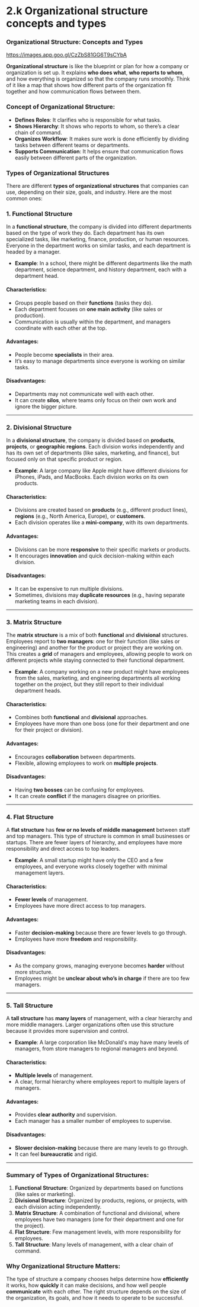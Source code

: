# 2.k Organizational structure concepts and types
### Organizational Structure: Concepts and Types
https://images.app.goo.gl/CzZbS81GG6T9sCYbA

**Organizational structure** is like the blueprint or plan for how a company or organization is set up. It explains **who does what**, **who reports to whom**, and how everything is organized so that the company runs smoothly. Think of it like a map that shows how different parts of the organization fit together and how communication flows between them.

### Concept of Organizational Structure:
- **Defines Roles**: It clarifies who is responsible for what tasks.
- **Shows Hierarchy**: It shows who reports to whom, so there’s a clear chain of command.
- **Organizes Workflow**: It makes sure work is done efficiently by dividing tasks between different teams or departments.
- **Supports Communication**: It helps ensure that communication flows easily between different parts of the organization.

### Types of Organizational Structures

There are different **types of organizational structures** that companies can use, depending on their size, goals, and industry. Here are the most common ones:

### 1. **Functional Structure**
In a **functional structure**, the company is divided into different departments based on the type of work they do. Each department has its own specialized tasks, like marketing, finance, production, or human resources. Everyone in the department works on similar tasks, and each department is headed by a manager.

- **Example**: In a school, there might be different departments like the math department, science department, and history department, each with a department head.

#### Characteristics:
- Groups people based on their **functions** (tasks they do).
- Each department focuses on **one main activity** (like sales or production).
- Communication is usually within the department, and managers coordinate with each other at the top.

#### Advantages:
- People become **specialists** in their area.
- It’s easy to manage departments since everyone is working on similar tasks.

#### Disadvantages:
- Departments may not communicate well with each other.
- It can create **silos**, where teams only focus on their own work and ignore the bigger picture.

---

### 2. **Divisional Structure**
In a **divisional structure**, the company is divided based on **products**, **projects**, or **geographic regions**. Each division works independently and has its own set of departments (like sales, marketing, and finance), but focused only on that specific product or region.

- **Example**: A large company like Apple might have different divisions for iPhones, iPads, and MacBooks. Each division works on its own products.

#### Characteristics:
- Divisions are created based on **products** (e.g., different product lines), **regions** (e.g., North America, Europe), or **customers**.
- Each division operates like a **mini-company**, with its own departments.

#### Advantages:
- Divisions can be more **responsive** to their specific markets or products.
- It encourages **innovation** and quick decision-making within each division.

#### Disadvantages:
- It can be expensive to run multiple divisions.
- Sometimes, divisions may **duplicate resources** (e.g., having separate marketing teams in each division).

---

### 3. **Matrix Structure**
The **matrix structure** is a mix of both **functional** and **divisional** structures. Employees report to **two managers**: one for their function (like sales or engineering) and another for the product or project they are working on. This creates a **grid** of managers and employees, allowing people to work on different projects while staying connected to their functional department.

- **Example**: A company working on a new product might have employees from the sales, marketing, and engineering departments all working together on the project, but they still report to their individual department heads.

#### Characteristics:
- Combines both **functional** and **divisional** approaches.
- Employees have more than one boss (one for their department and one for their project or division).

#### Advantages:
- Encourages **collaboration** between departments.
- Flexible, allowing employees to work on **multiple projects**.

#### Disadvantages:
- Having **two bosses** can be confusing for employees.
- It can create **conflict** if the managers disagree on priorities.

---

### 4. **Flat Structure**
A **flat structure** has **few or no levels of middle management** between staff and top managers. This type of structure is common in small businesses or startups. There are fewer layers of hierarchy, and employees have more responsibility and direct access to top leaders.

- **Example**: A small startup might have only the CEO and a few employees, and everyone works closely together with minimal management layers.

#### Characteristics:
- **Fewer levels** of management.
- Employees have more direct access to top managers.

#### Advantages:
- Faster **decision-making** because there are fewer levels to go through.
- Employees have more **freedom** and responsibility.

#### Disadvantages:
- As the company grows, managing everyone becomes **harder** without more structure.
- Employees might be **unclear about who’s in charge** if there are too few managers.

---

### 5. **Tall Structure**
A **tall structure** has **many layers** of management, with a clear hierarchy and more middle managers. Larger organizations often use this structure because it provides more supervision and control.

- **Example**: A large corporation like McDonald's may have many levels of managers, from store managers to regional managers and beyond.

#### Characteristics:
- **Multiple levels** of management.
- A clear, formal hierarchy where employees report to multiple layers of managers.

#### Advantages:
- Provides **clear authority** and supervision.
- Each manager has a smaller number of employees to supervise.

#### Disadvantages:
- **Slower decision-making** because there are many levels to go through.
- It can feel **bureaucratic** and rigid.

---

### Summary of Types of Organizational Structures:
1. **Functional Structure**: Organized by departments based on functions (like sales or marketing).
2. **Divisional Structure**: Organized by products, regions, or projects, with each division acting independently.
3. **Matrix Structure**: A combination of functional and divisional, where employees have two managers (one for their department and one for the project).
4. **Flat Structure**: Few management levels, with more responsibility for employees.
5. **Tall Structure**: Many levels of management, with a clear chain of command.

### Why Organizational Structure Matters:
The type of structure a company chooses helps determine how **efficiently** it works, how **quickly** it can make decisions, and how well people **communicate** with each other. The right structure depends on the size of the organization, its goals, and how it needs to operate to be successful.
